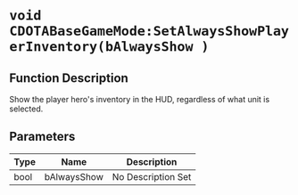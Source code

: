 # `void CDOTABaseGameMode:SetAlwaysShowPlayerInventory(bAlwaysShow )`
## Function Description
Show the player hero's inventory in the HUD, regardless of what unit is selected.
## Parameters
Type|Name|Description
--|--|--
bool|bAlwaysShow|No Description Set
